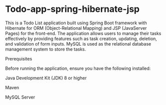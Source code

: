 # Todo-app-spring-hibernate-jsp
This is a Todo List application built using Spring Boot framework with Hibernate for ORM (Object-Relational Mapping) and JSP (JavaServer Pages) for the front-end. The application allows users to manage their tasks effectively by providing features such as task creation, updating, deletion, and validation of form inputs. MySQL is used as the relational database management system to store the tasks.

Prerequisites

Before running the application, ensure you have the following installed:

Java Development Kit (JDK) 8 or higher

Maven

MySQL Server


